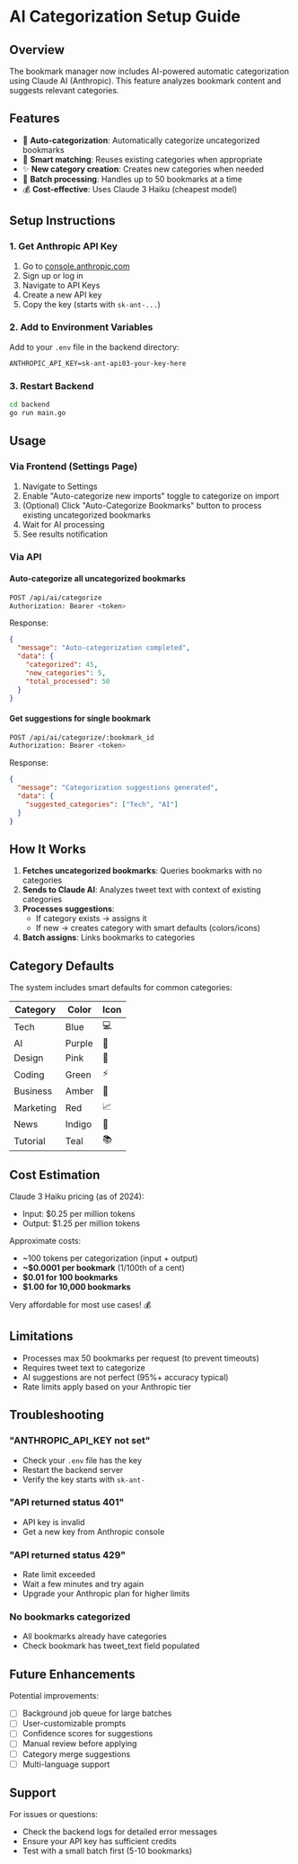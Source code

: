 # AI Categorization Setup Guide

## Overview
The bookmark manager now includes AI-powered automatic categorization using Claude AI (Anthropic). This feature analyzes bookmark content and suggests relevant categories.

## Features
- 🤖 **Auto-categorization**: Automatically categorize uncategorized bookmarks
- 🧠 **Smart matching**: Reuses existing categories when appropriate
- ✨ **New category creation**: Creates new categories when needed
- 🎯 **Batch processing**: Handles up to 50 bookmarks at a time
- 💰 **Cost-effective**: Uses Claude 3 Haiku (cheapest model)

## Setup Instructions

### 1. Get Anthropic API Key
1. Go to [console.anthropic.com](https://console.anthropic.com/)
2. Sign up or log in
3. Navigate to API Keys
4. Create a new API key
5. Copy the key (starts with `sk-ant-...`)

### 2. Add to Environment Variables
Add to your `.env` file in the backend directory:

```env
ANTHROPIC_API_KEY=sk-ant-api03-your-key-here
```

### 3. Restart Backend
```bash
cd backend
go run main.go
```

## Usage

### Via Frontend (Settings Page)
1. Navigate to Settings
2. Enable "Auto-categorize new imports" toggle to categorize on import
3. (Optional) Click "Auto-Categorize Bookmarks" button to process existing uncategorized bookmarks
4. Wait for AI processing
5. See results notification

### Via API

#### Auto-categorize all uncategorized bookmarks
```bash
POST /api/ai/categorize
Authorization: Bearer <token>
```

Response:
```json
{
  "message": "Auto-categorization completed",
  "data": {
    "categorized": 45,
    "new_categories": 5,
    "total_processed": 50
  }
}
```

#### Get suggestions for single bookmark
```bash
POST /api/ai/categorize/:bookmark_id
Authorization: Bearer <token>
```

Response:
```json
{
  "message": "Categorization suggestions generated",
  "data": {
    "suggested_categories": ["Tech", "AI"]
  }
}
```

## How It Works

1. **Fetches uncategorized bookmarks**: Queries bookmarks with no categories
2. **Sends to Claude AI**: Analyzes tweet text with context of existing categories
3. **Processes suggestions**: 
   - If category exists → assigns it
   - If new → creates category with smart defaults (colors/icons)
4. **Batch assigns**: Links bookmarks to categories

## Category Defaults

The system includes smart defaults for common categories:

| Category | Color | Icon |
|----------|-------|------|
| Tech | Blue | 💻 |
| AI | Purple | 🤖 |
| Design | Pink | 🎨 |
| Coding | Green | ⚡ |
| Business | Amber | 💼 |
| Marketing | Red | 📈 |
| News | Indigo | 📰 |
| Tutorial | Teal | 📚 |

## Cost Estimation

Claude 3 Haiku pricing (as of 2024):
- Input: $0.25 per million tokens
- Output: $1.25 per million tokens

Approximate costs:
- ~100 tokens per categorization (input + output)
- **~$0.0001 per bookmark** (1/100th of a cent)
- **$0.01 for 100 bookmarks**
- **$1.00 for 10,000 bookmarks**

Very affordable for most use cases! 💰

## Limitations

- Processes max 50 bookmarks per request (to prevent timeouts)
- Requires tweet text to categorize
- AI suggestions are not perfect (95%+ accuracy typical)
- Rate limits apply based on your Anthropic tier

## Troubleshooting

### "ANTHROPIC_API_KEY not set"
- Check your `.env` file has the key
- Restart the backend server
- Verify the key starts with `sk-ant-`

### "API returned status 401"
- API key is invalid
- Get a new key from Anthropic console

### "API returned status 429"
- Rate limit exceeded
- Wait a few minutes and try again
- Upgrade your Anthropic plan for higher limits

### No bookmarks categorized
- All bookmarks already have categories
- Check bookmark has tweet_text field populated

## Future Enhancements

Potential improvements:
- [ ] Background job queue for large batches
- [ ] User-customizable prompts
- [ ] Confidence scores for suggestions
- [ ] Manual review before applying
- [ ] Category merge suggestions
- [ ] Multi-language support

## Support

For issues or questions:
- Check the backend logs for detailed error messages
- Ensure your API key has sufficient credits
- Test with a small batch first (5-10 bookmarks)

